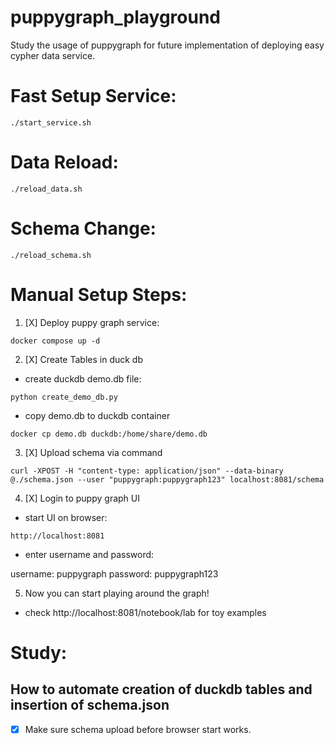 # puppygraph_playground
Study the usage of puppygraph for future implementation of deploying easy cypher data service. 

# Fast Setup Service:

```
./start_service.sh
```

# Data Reload:
```
./reload_data.sh
```

# Schema Change:
```
./reload_schema.sh
```


# Manual Setup Steps:

1. [X] Deploy puppy graph service:
```
docker compose up -d
```

2. [X] Create Tables in duck db 

* create duckdb demo.db file: 

`python create_demo_db.py`

* copy demo.db to duckdb container

```
docker cp demo.db duckdb:/home/share/demo.db
```

3. [X] Upload schema via command

```
curl -XPOST -H "content-type: application/json" --data-binary @./schema.json --user "puppygraph:puppygraph123" localhost:8081/schema
```

4. [X] Login to puppy graph UI 

* start UI on browser:
```
http://localhost:8081
```

* enter username and password:

username: puppygraph
password: puppygraph123


5. Now you can start playing around the graph! 

* check http://localhost:8081/notebook/lab for toy examples


# Study:

## How to automate creation of duckdb tables and insertion of schema.json

- [X] Make sure schema upload before browser start works. 


